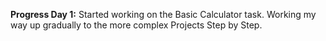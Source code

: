 **Progress Day 1:** Started working on the Basic Calculator task. Working my way up gradually to the more complex Projects Step by Step.